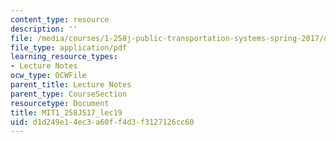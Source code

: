```yaml
---
content_type: resource
description: ''
file: /media/courses/1-258j-public-transportation-systems-spring-2017/d1d249e14ec3a60ff4d3f3127126cc60_MIT1_258JS17_lec19.pdf
file_type: application/pdf
learning_resource_types:
- Lecture Notes
ocw_type: OCWFile
parent_title: Lecture Notes
parent_type: CourseSection
resourcetype: Document
title: MIT1_258JS17_lec19
uid: d1d249e1-4ec3-a60f-f4d3-f3127126cc60
---
```

